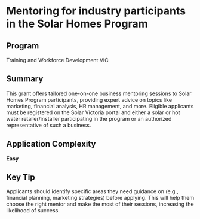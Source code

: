 # Mentoring for industry participants in the Solar Homes Program
  
## Program
Training and Workforce Development VIC

## Summary
This grant offers tailored one-on-one business mentoring sessions to Solar Homes Program participants, providing expert advice on topics like marketing, financial analysis, HR management, and more. Eligible applicants must be registered on the Solar Victoria portal and either a solar or hot water retailer/installer participating in the program or an authorized representative of such a business.

## Application Complexity
**Easy**

## Key Tip
Applicants should identify specific areas they need guidance on (e.g., financial planning, marketing strategies) before applying. This will help them choose the right mentor and make the most of their sessions, increasing the likelihood of success.
